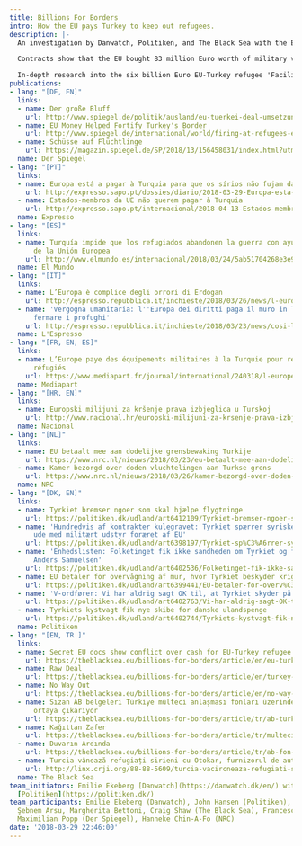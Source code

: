 ```yaml
---
title: Billions For Borders
intro: How the EU pays Turkey to keep out refugees.
description: |-
  An investigation by Danwatch, Politiken, and The Black Sea with the European Investigative Collaborations (EIC) network looks into the programmes paid for by the EU to Turkey to keep refugees out of Europe.

  Contracts show that the EU bought 83 million Euro worth of military vehicles, surveillance equipment and patrol boats for the Turkish military to seal and police its borders with Europe and Syria, which experts argue might contravene international humanitarian law.

  In-depth research into the six billion Euro EU-Turkey refugee 'Facility', signed in 2016 and financed by European tax payer money, reveals that it suffers from lack of transparency, slow implementation, harassment by Turkey of NGOs partners, and a rush to play politics.
publications:
- lang: "[DE, EN]"
  links:
  - name: Der große Bluff
    url: http://www.spiegel.de/politik/ausland/eu-tuerkei-deal-umsetzung-hakt-projekte-liegen-brach-partner-schikaniert-a-1200587.html
  - name: EU Money Helped Fortify Turkey's Border
    url: http://www.spiegel.de/international/world/firing-at-refugees-eu-money-helped-fortify-turkey-s-border-a-1199667.html
  - name: Schüsse auf Flüchtlinge
    url: https://magazin.spiegel.de/SP/2018/13/156458031/index.html?utm_source=spon&utm_campaign=centerpage
  name: Der Spiegel
- lang: "[PT]"
  links:
  - name: Europa está a pagar à Turquia para que os sírios não fujam da guerra
    url: http://expresso.sapo.pt/dossies/diario/2018-03-29-Europa-esta-a-pagar-a-Turquia-para-que-os-sirios-nao-fujam-da-guerra#gs.dJ5b=Qc
  - name: Estados-membros da UE não querem pagar à Turquia
    url: http://expresso.sapo.pt/internacional/2018-04-13-Estados-membros-da-UE-nao-querem-pagar-a-Turquia#gs.rFTWYSA
  name: Expresso
- lang: "[ES]"
  links:
  - name: Turquía impide que los refugiados abandonen la guerra con ayuda de fondos
      de la Unión Europea
    url: http://www.elmundo.es/internacional/2018/03/24/5ab51704268e3e9b7e8b4592.html
  name: El Mundo
- lang: "[IT]"
  links:
  - name: L’Europa è complice degli orrori di Erdogan
    url: http://espresso.repubblica.it/inchieste/2018/03/26/news/l-europa-e-complice-degli-orrori-di-erdogan-1.319952
  - name: 'Vergogna umanitaria: l''Europa dei diritti paga il muro in Turchia per
      fermare i profughi'
    url: http://espresso.repubblica.it/inchieste/2018/03/23/news/cosi-l-europa-paga-il-muro-in-turchia-1.319939
  name: L'Espresso
- lang: "[FR, EN, ES]"
  links:
  - name: L’Europe paye des équipements militaires à la Turquie pour refouler les
      réfugiés
    url: https://www.mediapart.fr/journal/international/240318/l-europe-paye-des-equipements-militaires-la-turquie-pour-refouler-les-refugies?onglet=full
  name: Mediapart
- lang: "[HR, EN]"
  links:
  - name: Europski milijuni za kršenje prava izbjeglica u Turskoj
    url: http://www.nacional.hr/europski-milijuni-za-krsenje-prava-izbjeglica-u-turskoj
  name: Nacional
- lang: "[NL]"
  links:
  - name: EU betaalt mee aan dodelijke grensbewaking Turkije
    url: https://www.nrc.nl/nieuws/2018/03/23/eu-betaalt-mee-aan-dodelijke-grensbewaking-turkije-a1596905
  - name: Kamer bezorgd over doden vluchtelingen aan Turkse grens
    url: https://www.nrc.nl/nieuws/2018/03/26/kamer-bezorgd-over-doden-vluchtelingen-aan-turkse-grens-a1597056
  name: NRC
- lang: "[DK, EN]"
  links:
  - name: Tyrkiet bremser ngoer som skal hjælpe flygtninge
    url: https://politiken.dk/udland/art6412109/Tyrkiet-bremser-ngoer-som-skal-hj%C3%A6lpe-flygtninge
  - name: 'Hundredvis af kontrakter kulegravet: Tyrkiet spærrer syriske flygtninge
      ude med militært udstyr foræret af EU'
    url: https://politiken.dk/udland/art6398197/Tyrkiet-sp%C3%A6rrer-syriske-flygtninge-ude-med-milit%C3%A6rt-udstyr-for%C3%A6ret-af-EU
  - name: 'Enhedslisten: Folketinget fik ikke sandheden om Tyrkiet og flygtninge fra
      Anders Samuelsen'
    url: https://politiken.dk/udland/art6402536/Folketinget-fik-ikke-sandheden-om-Tyrkiet-og-flygtninge-fra-Anders-Samuelsen
  - name: EU betaler for overvågning af mur, hvor Tyrkiet beskyder krigsflygtninge
    url: https://politiken.dk/udland/art6399441/EU-betaler-for-overv%C3%A5gning-af-mur-hvor-Tyrkiet-beskyder-krigsflygtninge
  - name: 'V-ordfører: Vi har aldrig sagt OK til, at Tyrkiet skyder på flygtninge'
    url: https://politiken.dk/udland/art6402763/Vi-har-aldrig-sagt-OK-til-at-Tyrkiet-skyder-p%C3%A5-flygtninge
  - name: Tyrkiets kystvagt fik nye skibe for danske ulandspenge
    url: https://politiken.dk/udland/art6402744/Tyrkiets-kystvagt-fik-nye-skibe-for-danske-ulandspenge
  name: Politiken
- lang: "[EN, TR ]"
  links:
  - name: Secret EU docs show conflict over cash for EU-Turkey refugee deal
    url: https://theblacksea.eu/billions-for-borders/article/en/eu-turkey-meeting-leak
  - name: Raw Deal
    url: https://theblacksea.eu/billions-for-borders/article/en/turkey-eu-deal
  - name: No Way Out
    url: https://theblacksea.eu/billions-for-borders/article/en/no-way-out
  - name: Sızan AB belgeleri Türkiye mülteci anlaşması fonları üzerindeki anlaşmazlığı
      ortaya çıkarıyor
    url: https://theblacksea.eu/billions-for-borders/article/tr/ab-turkiye-multeci-komite
  - name: Kağıttan Zafer
    url: https://theblacksea.eu/billions-for-borders/article/tr/multeci-anlasmasi
  - name: Duvarın Ardında
    url: https://theblacksea.eu/billions-for-borders/article/tr/ab-fon-askeri-arac
  - name: Turcia vânează refugiați sirieni cu Otokar, furnizorul de autobuze al PMB
    url: http://linx.crji.org/88-88-5609/turcia-vacircneaza-refugiati-sirieni-otokar-furnizorul-autobuze-pmb
  name: The Black Sea
team_initiators: Emilie Ekeberg [Danwatch](https://danwatch.dk/en/) with John Hansen
  [Politiken](https://politiken.dk/)
team_participants: Emilie Ekeberg (Danwatch), John Hansen (Politiken), Zeynep Şentek,
  Şebnem Arsu, Margherita Bettoni, Craig Shaw (The Black Sea), Francesca Sironi (L'Espresso),
  Maximilian Popp (Der Spiegel), Hanneke Chin-A-Fo (NRC)
date: '2018-03-29 22:46:00'
---
```


